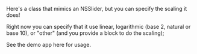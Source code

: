 Here's a class that mimics an NSSlider, but you can specify the scaling it does!

Right now you can specify that it use linear, logarithmic (base 2, natural or base 10), or "other" (and you provide a block to do the scaling);

See the demo app here for usage.
